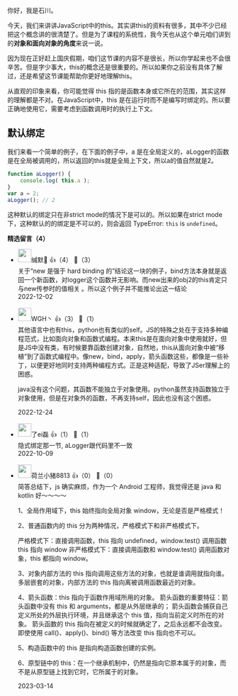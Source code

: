 你好，我是石川。

今天，我们来讲讲JavaScript中的this。其实讲this的资料有很多，其中不少已经把这个概念讲的很清楚了。但是为了课程的系统性，我今天也从这个单元咱们讲到的**对象和面向对象的角度**来说一说。

因为现在正好赶上国庆假期，咱们这节课的内容不是很长，所以你学起来也不会很辛苦。但是字少事大，this的概念还是很重要的。所以如果你之前没有具体了解过，还是希望这节课能帮助你更好地理解this。

从直观的印象来看，你可能觉得 this 指的是函数本身或它所在的范围，其实这样的理解都是不对。在JavaScript中，this 是在运行时而不是编写时绑定的。所以要正确地使用它，需要考虑到函数调用时的执行上下文。

## 默认绑定

我们来看一个简单的例子，在下面的例子中，a 是在全局定义的，aLogger的函数是在全局被调用的，所以返回的this就是全局上下文，所以a的值自然就是2。

```javascript
function aLogger() {
    console.log( this.a );
}
var a = 2;
aLogger(); // 2
```

这种默认的绑定只在非strict mode的情况下是可以的。所以如果在strict mode下，这种默认的的绑定是不可以的，则会返回 TypeError: `this` is `undefined`。
<div><strong>精选留言（4）</strong></div><ul>
<li><img src="https://static001.geekbang.org/account/avatar/00/2a/6d/d6/f071d69d.jpg" width="30px"><span>缄默</span> 👍（4） 💬（3）<div>关于“new 是强于 hard binding 的”结论这一块的例子，bind方法本身就是返回一个新函数，对logger这个函数并无影响。而new出来的obj2的this肯定只与new传参时的值相关 。所以这个例子并不能推论出这一结论</div>2022-12-02</li><br/><li><img src="https://static001.geekbang.org/account/avatar/00/1d/56/08/bd75f114.jpg" width="30px"><span>WGH丶</span> 👍（3） 💬（1）<div>其他语言中也有this，python也有类似的self。JS的特殊之处在于支持多种编程范式，比如面向对象和函数式编程。本来this是在面向对象中使用就好，但是JS中没有类，有时候要靠函数创建对象，自然地，this从面向对象中被“移植”到了函数式编程中。像new，bind，apply，箭头函数这些，都像是一些补丁，以便更好地同时支持两种编程方式。正是这种适配，导致了JSer理解上的困惑。

java没有这个问题，其函数不能独立于对象使用。python虽然支持函数独立于对象使用，但是在对象外的函数，不再支持self，因此也没有这个困惑。</div>2022-12-24</li><br/><li><img src="https://static001.geekbang.org/account/avatar/00/0f/a8/cc/7a507bf9.jpg" width="30px"><span>了ei磊</span> 👍（1） 💬（1）<div>隐式绑定那一节, aLogger跟代码里不一致</div>2022-10-09</li><br/><li><img src="https://static001.geekbang.org/account/avatar/00/11/55/28/66bf4bc4.jpg" width="30px"><span>荷兰小猪8813</span> 👍（0） 💬（0）<div>简答总结下，js 确实麻烦，作为一个 Android 工程师，我觉得还是 java 和 kotlin 好～～～～

1、全局作用域下，this 始终指向全局对象 window，无论是否是严格模式！

2、普通函数内的 this 分为两种情况，严格模式下和非严格模式下。

严格模式下：直接调用函数，this 指向 undefined，window.test() 调用函数 this 指向 window
非严格模式下：直接调用函数和 window.test() 调用函数对象，this 都指向 window。

3、对象内部方法的 this 指向调用这些方法的对象，也就是谁调用就指向谁。多层嵌套的对象，内部方法的 this 指向离被调用函数最近的对象。

4、箭头函数：this 指向于函数作用域所用的对象。
箭头函数的重要特征：箭头函数中没有 this 和 arguments，都是从外层继承的；
箭头函数会捕获自己定义所处的外层执行环境，并且继承这个 this 值，指向当前定义时所在的对象。
箭头函数的 this 指向在被定义的时候就确定了，之后永远都不会改变。即使使用 call()、apply()、bind() 等方法改变 this 指向也不可以。

5、构造函数中的 this 是指向构造函数创建的实例。

6、原型链中的 this：在一个继承机制中，仍然是指向它原本属于的对象，而不是从原型链上找到它时，它所属于的对象。

</div>2023-03-14</li><br/>
</ul>